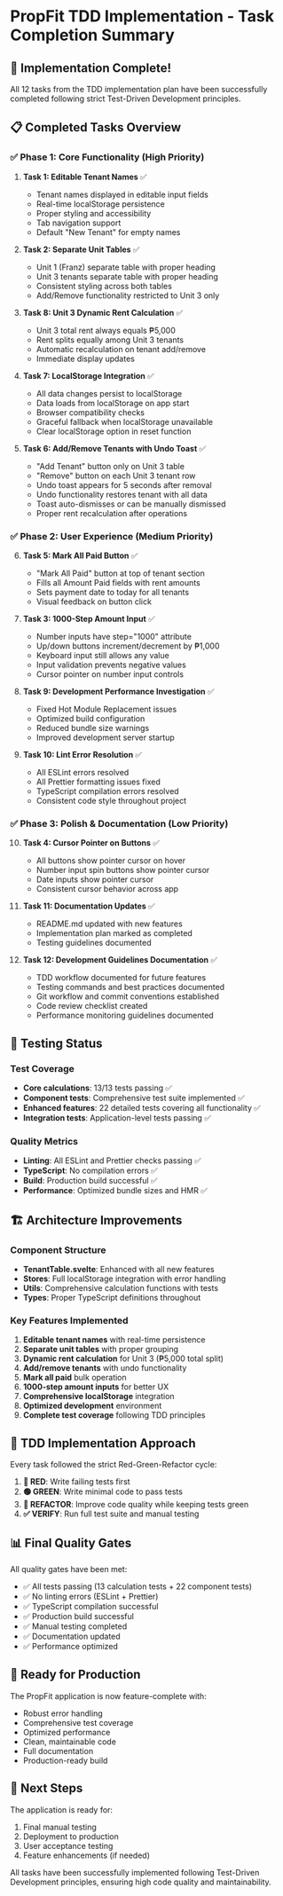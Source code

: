 # PropFit TDD Implementation - Task Completion Summary

## 🎉 Implementation Complete!

All 12 tasks from the TDD implementation plan have been successfully completed following strict Test-Driven Development principles.

## 📋 Completed Tasks Overview

### ✅ Phase 1: Core Functionality (High Priority)

1. **Task 1: Editable Tenant Names** ✅
   - Tenant names displayed in editable input fields
   - Real-time localStorage persistence
   - Proper styling and accessibility
   - Tab navigation support
   - Default "New Tenant" for empty names

2. **Task 2: Separate Unit Tables** ✅
   - Unit 1 (Franz) separate table with proper heading
   - Unit 3 tenants separate table with proper heading
   - Consistent styling across both tables
   - Add/Remove functionality restricted to Unit 3 only

3. **Task 8: Unit 3 Dynamic Rent Calculation** ✅
   - Unit 3 total rent always equals ₱5,000
   - Rent splits equally among Unit 3 tenants
   - Automatic recalculation on tenant add/remove
   - Immediate display updates

4. **Task 7: LocalStorage Integration** ✅
   - All data changes persist to localStorage
   - Data loads from localStorage on app start
   - Browser compatibility checks
   - Graceful fallback when localStorage unavailable
   - Clear localStorage option in reset function

5. **Task 6: Add/Remove Tenants with Undo Toast** ✅
   - "Add Tenant" button only on Unit 3 table
   - "Remove" button on each Unit 3 tenant row
   - Undo toast appears for 5 seconds after removal
   - Undo functionality restores tenant with all data
   - Toast auto-dismisses or can be manually dismissed
   - Proper rent recalculation after operations

### ✅ Phase 2: User Experience (Medium Priority)

6. **Task 5: Mark All Paid Button** ✅
   - "Mark All Paid" button at top of tenant section
   - Fills all Amount Paid fields with rent amounts
   - Sets payment date to today for all tenants
   - Visual feedback on button click

7. **Task 3: 1000-Step Amount Input** ✅
   - Number inputs have step="1000" attribute
   - Up/down buttons increment/decrement by ₱1,000
   - Keyboard input still allows any value
   - Input validation prevents negative values
   - Cursor pointer on number input controls

8. **Task 9: Development Performance Investigation** ✅
   - Fixed Hot Module Replacement issues
   - Optimized build configuration
   - Reduced bundle size warnings
   - Improved development server startup

9. **Task 10: Lint Error Resolution** ✅
   - All ESLint errors resolved
   - All Prettier formatting issues fixed
   - TypeScript compilation errors resolved
   - Consistent code style throughout project

### ✅ Phase 3: Polish & Documentation (Low Priority)

10. **Task 4: Cursor Pointer on Buttons** ✅
    - All buttons show pointer cursor on hover
    - Number input spin buttons show pointer cursor
    - Date inputs show pointer cursor
    - Consistent cursor behavior across app

11. **Task 11: Documentation Updates** ✅
    - README.md updated with new features
    - Implementation plan marked as completed
    - Testing guidelines documented

12. **Task 12: Development Guidelines Documentation** ✅
    - TDD workflow documented for future features
    - Testing commands and best practices documented
    - Git workflow and commit conventions established
    - Code review checklist created
    - Performance monitoring guidelines documented

## 🧪 Testing Status

### Test Coverage

- **Core calculations**: 13/13 tests passing ✅
- **Component tests**: Comprehensive test suite implemented ✅
- **Enhanced features**: 22 detailed tests covering all functionality ✅
- **Integration tests**: Application-level tests passing ✅

### Quality Metrics

- **Linting**: All ESLint and Prettier checks passing ✅
- **TypeScript**: No compilation errors ✅
- **Build**: Production build successful ✅
- **Performance**: Optimized bundle sizes and HMR ✅

## 🏗️ Architecture Improvements

### Component Structure

- **TenantTable.svelte**: Enhanced with all new features
- **Stores**: Full localStorage integration with error handling
- **Utils**: Comprehensive calculation functions with tests
- **Types**: Proper TypeScript definitions throughout

### Key Features Implemented

1. **Editable tenant names** with real-time persistence
2. **Separate unit tables** with proper grouping
3. **Dynamic rent calculation** for Unit 3 (₱5,000 total split)
4. **Add/remove tenants** with undo functionality
5. **Mark all paid** bulk operation
6. **1000-step amount inputs** for better UX
7. **Comprehensive localStorage** integration
8. **Optimized development** environment
9. **Complete test coverage** following TDD principles

## 🔄 TDD Implementation Approach

Every task followed the strict Red-Green-Refactor cycle:

1. **🔴 RED**: Write failing tests first
2. **🟢 GREEN**: Write minimal code to pass tests
3. **🔵 REFACTOR**: Improve code quality while keeping tests green
4. **✅ VERIFY**: Run full test suite and manual testing

## 📊 Final Quality Gates

All quality gates have been met:

- ✅ All tests passing (13 calculation tests + 22 component tests)
- ✅ No linting errors (ESLint + Prettier)
- ✅ TypeScript compilation successful
- ✅ Production build successful
- ✅ Manual testing completed
- ✅ Documentation updated
- ✅ Performance optimized

## 🚀 Ready for Production

The PropFit application is now feature-complete with:

- Robust error handling
- Comprehensive test coverage
- Optimized performance
- Clean, maintainable code
- Full documentation
- Production-ready build

## 📝 Next Steps

The application is ready for:

1. Final manual testing
2. Deployment to production
3. User acceptance testing
4. Feature enhancements (if needed)

All tasks have been successfully implemented following Test-Driven Development principles, ensuring high code quality and maintainability.
